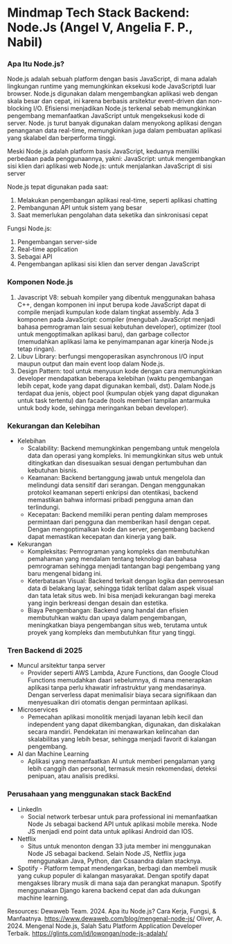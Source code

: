 # Mindmap Tech Stack Backend: Node.Js (Angel V, Angelia F. P., Nabil)

### Apa Itu Node.js?
Node.js adalah sebuah platform dengan basis JavaScript, di mana adalah lingkungan runtime yang memungkinkan eksekusi kode JavaScriptdi luar browser. Node.js digunakan dalam mengembangkan aplikasi web dengan skala besar dan cepat, ini karena berbasis arsitektur event-driven dan non-blocking I/O. Efisiensi menjadikan Node.js terkenal sebab memungkinkan pengembang memanfaatkan JavaScript untuk mengeksekusi kode di server. Node. js turut banyak digunakan dalam menyokong aplikasi dengan penanganan data real-time, memungkinkan juga dalam pembuatan aplikasi yang skalabel dan berperforma tinggi.

Meski Node.js adalah platform basis JavaScript, keduanya memiliki perbedaan pada penggunaannya, yakni:
JavaScript: untuk mengembangkan sisi klien dari aplikasi web
Node.js: untuk menjalankan JavaScript di sisi server

Node.js tepat digunakan pada saat:

1. Melakukan pengembangan aplikasi real-time, seperti aplikasi chatting
2. Pembangunan API untuk sistem yang besar
3. Saat memerlukan pengolahan data seketika dan sinkronisasi cepat

Fungsi Node.js:
1. Pengembangan server-side
2. Real-time application
3. Sebagai API
4. Pengembangan aplikasi sisi klien dan server dengan JavaScript
   
### Komponen Node.js
1. Javascript V8: sebuah kompiler yang dibentuk menggunakan bahasa C++, dengan komponen ini input berupa kode JavaScript dapat di compile menjadi kumpulan kode dalam tingkat assembly. Ada 3 komponen pada JavaScript: compiler (mengubah JavaScript menjadi bahasa pemrograman lain sesuai kebutuhan developer), optimizer (tool untuk mengoptimalkan aplikasi baru), dan garbage collector (memudahkan aplikasi lama ke penyimampanan agar kinerja Node.js tetap ringan).
2. Libuv Library: berfungsi mengoperasikan asynchronous I/O input maupun output dan main event loop dalam Node.js.
3. Design Pattern: tool untuk menyusun kode dengan cara memungkinkan developer mendapatkan beberapa kelebihan (waktu pengembangan lebih cepat, kode yang dapat digunakan kembali, dst). Dalam Node.js terdapat dua jenis, object pool (kumpulan objek yang dapat digunakan untuk task tertentu) dan facade (tools memberi tampilan antarmuka untuk body kode, sehingga meringankan beban developer).

### Kekurangan dan Kelebihan
  - Kelebihan
    - Scalability: Backend memungkinkan pengembang untuk mengelola data dan operasi yang kompleks. Ini memungkinkan situs web untuk ditingkatkan dan disesuaikan sesuai dengan pertumbuhan dan kebutuhan bisnis.
    - Keamanan: Backend bertanggung jawab untuk mengelola dan melindungi data sensitif dari serangan. Dengan menggunakan protokol keamanan seperti enkripsi dan otentikasi, backend memastikan bahwa informasi pribadi pengguna aman dan terlindungi.
    - Kecepatan: Backend memiliki peran penting dalam memproses permintaan dari pengguna dan memberikan hasil dengan cepat. Dengan mengoptimalkan kode dan server, pengembang backend dapat memastikan kecepatan dan kinerja yang baik.
  - Kekurangan
    - Kompleksitas: Pemrograman yang kompleks dan membutuhkan pemahaman yang mendalam tentang teknologi dan bahasa pemrograman sehingga menjadi tantangan bagi pengembang yang baru mengenal bidang ini.
    - Keterbatasan Visual: Backend terkait dengan logika dan pemrosesan data di belakang layar, sehingga tidak terlibat dalam aspek visual dan tata letak situs web. Ini bisa menjadi kekurangan bagi mereka yang ingin berkreasi dengan desain dan estetika.
    - Biaya Pengembangan: Backend yang handal dan efisien membutuhkan waktu dan upaya dalam pengembangan, meningkatkan biaya pengembangan situs web, terutama untuk proyek yang kompleks dan membutuhkan fitur yang tinggi.

### Tren Backend di 2025
  - Muncul arsitektur tanpa server
    - Provider seperti AWS Lambda, Azure Functions, dan Google Cloud Functions memudahkan daari sebelumnya, di mana menerapkan aplikasi tanpa perlu khawatir infrastruktur yang mendasarinya. Dengan serverless dapat menimalisir biaya secara signifikaan dan menyesuaikan diri otomatis dengan permintaan aplikasi.
  - Microservices
    - Pemecahan aplikasi monolitik menjadi layanan lebih kecil dan independent yang dapat dikembangkan, digunakan, dan diskalakan secara mandiri. Pendekatan ini menawarkan kelincahan dan skalabilitas yang lebih besar, sehingga menjadi favorit di kalangan pengembang.
  - AI dan Machine Learning
    - Aplikasi yang memanfaatkan AI untuk memberi pengalaman yang lebih canggih dan personal, termasuk mesin rekomendasi, deteksi penipuan, atau analisis prediksi.
      
### Perusahaan yang menggunakan stack BackEnd
  - LinkedIn
    - Social network terbesar untuk para professional ini memanfaatkan Node Js sebagai backend API untuk aplikasi mobile mereka. Node JS menjadi end point data untuk aplikasi Android dan IOS.
  - Netflix
    -  Situs untuk menonton dengan 33 juta member ini menggunakan Node JS sebagai backend. Selain Node JS, Netflix juga menggunakan Java, Python, dan Cssaandra dalam stacknya.
  -  Spotify
    - Platform tempat mendengarkan, berbagi dan membeli musik yang cukup populer di kalangan masyarakat. Dengan spotify dapat mengakses library musik di mana saja dan perangkat manapun. Spotify menggunakan Django karena backend cepat dan ada dukungan machine learning.

Resources: 
Dewaweb Team. 2024. Apa itu Node.js? Cara Kerja, Fungsi, & Manfaatnya. https://www.dewaweb.com/blog/mengenal-node-js/
Oliver, A. 2024. Mengenal Node.js, Salah Satu Platform Application Developer Terbaik. https://glints.com/id/lowongan/node-js-adalah/
